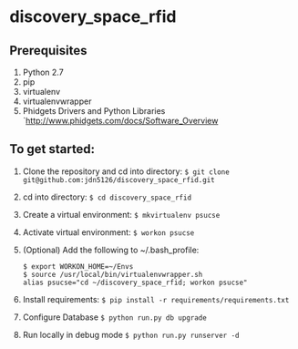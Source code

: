 # discovery_space_rfid

## Prerequisites

1. Python 2.7
2. pip
3. virtualenv
4. virtualenvwrapper
5. Phidgets Drivers and Python Libraries
   `http://www.phidgets.com/docs/Software_Overview

## To get started:

1. Clone the repository and cd into directory:
   `$ git clone git@github.com:jdn5126/discovery_space_rfid.git`

2. cd into directory:
   `$ cd discovery_space_rfid`

2. Create a virtual environment:
   `$ mkvirtualenv psucse`

3. Activate virtual environment:
   `$ workon psucse`

4. (Optional) Add the following to ~/.bash_profile:
   ```
   $ export WORKON_HOME=~/Envs
   $ source /usr/local/bin/virtualenvwrapper.sh
   alias psucse="cd ~/discovery_space_rfid; workon psucse"
   ```

5. Install requirements:
   `$ pip install -r requirements/requirements.txt`

6. Configure Database
   `$ python run.py db upgrade`

7. Run locally in debug mode
   `$ python run.py runserver -d`
